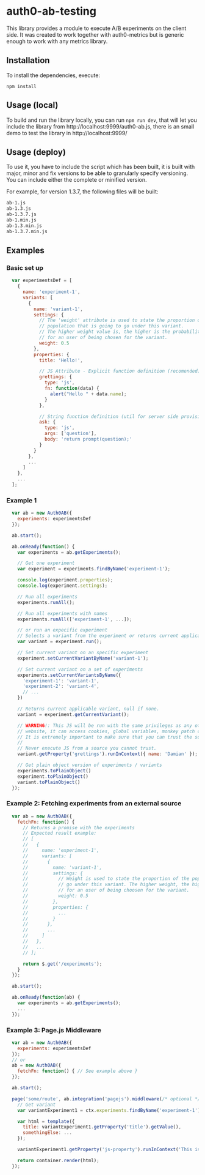 # auth0-ab-testing

This library provides a module to execute A/B experiments on the client side. It was created to work together with auth0-metrics but is
generic enough to work with any metrics library.

## Installation

To install the dependencies, execute:

`npm install`


## Usage (local)

To build and run the library locally, you can run
`npm run dev`, that will let you include the library from http://localhost:9999/auth0-ab.js, there is an small demo to test the library in http://localhost:9999/

## Usage (deploy)

To use it, you have to include the script which has been built, it is built with major, minor and fix versions to be able to granularly specify versioning. You can include either the complete or minified version.

For example, for version 1.3.7, the following files will be built:

```bash
ab-1.js
ab-1.3.js
ab-1.3.7.js
ab-1.min.js
ab-1.3.min.js
ab-1.3.7.min.js
```

## Examples

### Basic set up

```javascript
  var experimentsDef = [
    {
      name: 'experiment-1',
      variants: [
        {
          name: 'variant-1',
          settings: {
            // The 'weight' attribute is used to state the proportion of the
            // population that is going to go under this variant.
            // The higher weight value is, the higher is the probability
            // for an user of being chosen for the variant.
            weight: 0.5
          },
          properties: {
            title: 'Hello!',

            // JS Attribute - Explicit function definition (recomended)
            grettings: {
              type: 'js',
              fn: function(data) {
                alert("Hello " + data.name);
              }
            },

            // String function definition (util for server side provisioning)
            ask: {
              type: 'js',
              args: ['question'],
              body: 'return prompt(question);'
            }
          }
        },
        ...
      ]
    },
    ...
  ];
```

### Example 1

```javascript
  var ab = new Auth0AB({
    experiments: experimentsDef
  });

  ab.start();

  ab.onReady(function() {
    var experiments = ab.getExperiments();

    // Get one experiment
    var experiment = experiments.findByName('experiment-1');

    console.log(experiment.properties);
    console.log(experiment.settings);

    // Run all experiments
    experiments.runAll();

    // Run all experiments with names
    experiments.runAll(['experiment-1', ...]);

    // or run an expecific experiment
    // Selects a variant from the experiment or returns current applicable variant (if any)
    var variant = experiment.run();

    // Set current variant on an specific experiment
    experiment.setCurrentVariantByName('variant-1');

    // Set current variant on a set of experiments
    experiments.setCurrentVariantsByName({
      'experiment-1': 'variant-1',
      'experiment-2': 'variant-4',
      // ...
    })

    // Returns current applicable variant, null if none.
    variant = experiment.getCurrentVariant();

    // WARNING!: This JS will be run with the same privileges as any other JS in your
    // website, it can access cookies, global variables, monkey patch code, etc.
    // It is extremely important to make sure that you can trust the source of it
    //
    // Never execute JS from a source you cannot trust.
    variant.getProperty('grettings').runInContext({ name: 'Damian' });

    // Get plain object version of experiments / variants
    experiments.toPlainObject()
    experiment.toPlainObject()
    variant.toPlainObject()
  });
```

### Example 2: Fetching experiments from an external source

```javascript
  var ab = new Auth0AB({
    fetchFn: function() {
      // Returns a promise with the experiments
      // Expected result example:
      // [
      //   {
      //     name: 'experiment-1',
      //     variants: [
      //       {
      //         name: 'variant-1',
      //         settings: {
      //           // Weight is used to state the proportion of the population that is going to
      //           // go under this variant. The higher weight, the higher is the probability
      //           // for an user of being choosen for the variant.
      //           weight: 0.5
      //         },
      //         properties: {
      //           ...
      //         }
      //       },
      //       ...
      //     ]
      //   },
      //   ...
      // ];

      return $.get('/experiments');
    }
  });

  ab.start();

  ab.onReady(function(ab) {
    var experiments = ab.getExperiments();
    ...
  });
```

### Example 3: Page.js Middleware

```javascript
  var ab = new Auth0AB({
    experiments: experimentsDef
  });
  // or
  ab = new Auth0AB({
    fetchFn: function() { // See example above }
  });

  ab.start();

  page('some/route', ab.integration('pagejs').middleware(/* optional */['experiment-1']), function(ctx, next) {
    // Get variant
    var variantExperiment1 = ctx.experiments.findByName('experiment-1').getCurrentVariant();

    var html = template({
      title: variantExperiment1.getProperty('title').getValue(),
      somethingElse: ...
    });

    variantExperiment1.getProperty('js-property').runInContext('This is an argument!');

    return container.render(html);
  });
```
